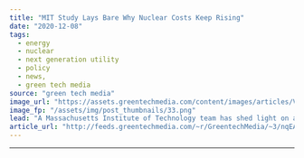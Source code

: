 ```yaml
---
title: "MIT Study Lays Bare Why Nuclear Costs Keep Rising"
date: "2020-12-08"
tags: 
  - energy
  - nuclear
  - next generation utility
  - policy
  - news,
  - green tech media
source: "green tech media"
image_url: "https://assets.greentechmedia.com/content/images/articles/Vogtle_Georgia_Power_Nuclear_Plant_XL_2_2.jpg"
image_fp: "/assets/img/post_thumbnails/33.png"
lead: "A Massachusetts Institute of Technology team has shed light on a key challenge for the nuclear industry -  the rising cost of new plants. And the answer provides support to those who believe small modular reactors ultimately may be the best route to co ..."
article_url: "http://feeds.greentechmedia.com/~r/GreentechMedia/~3/nqEAgLoAIuM/mit-study-lays-bare-why-nuclear-costs-keep-rising"
---
```


---
